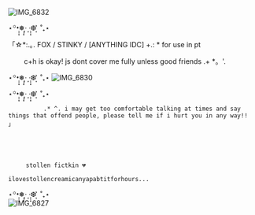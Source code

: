 ![IMG_6832](https://github.com/user-attachments/assets/afea83ba-dd6d-4073-aa2f-1e058f7a46f8)

⋆꙳•̩̩͙❅*̩̩͙‧͙ ‧͙*̩̩͙❆ ͙͛ ˚₊⋆




「☆*:.｡. FOX / STINKY / [ANYTHING IDC] +.: * for use in pt      





　             　c+h is okay! js dont cover me fully unless good friends .+ *。'.     







⋆꙳•̩̩͙❅*̩̩͙‧͙ ‧͙*̩̩͙❆ ͙͛ ˚₊⋆
![IMG_6830](https://github.com/user-attachments/assets/41c41519-85f6-4f4c-9198-83433b03803a)

⋆꙳•̩̩͙❅*̩̩͙‧͙ ‧͙*̩̩͙❆ ͙͛ ˚₊⋆



        
              .* ^. i may get too comfortable talking at times and say things that offend people, please tell me if i hurt you in any way!! 」




              
         stollen fictkin 💔 

    ilovestollencreamicanyapabtitforhours...


 ⋆꙳•̩̩͙❅*̩̩͙‧͙ ‧͙*̩̩͙❆ ͙͛ ˚₊⋆   
![IMG_6827](https://github.com/user-attachments/assets/58c4a752-5ac9-44c0-8e20-754ce39095e1)
